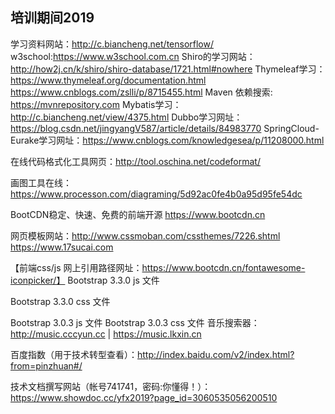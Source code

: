 培训期间2019
---------------------------------
学习资料网站：http://c.biancheng.net/tensorflow/
w3school:https://www.w3school.com.cn
Shiro的学习网站：http://how2j.cn/k/shiro/shiro-database/1721.html#nowhere
Thymeleaf学习： https://www.thymeleaf.org/documentation.html      https://www.cnblogs.com/zslli/p/8715455.html
Maven 依赖搜索: https://mvnrepository.com
Mybatis学习： http://c.biancheng.net/view/4375.html
Dubbo学习网址：https://blog.csdn.net/jingyangV587/article/details/84983770
SpringCloud-Eurake学习网址：https://www.cnblogs.com/knowledgesea/p/11208000.html

在线代码格式化工具网页：http://tool.oschina.net/codeformat/

画图工具在线：https://www.processon.com/diagraming/5d92ac0fe4b0a95d95fe54dc

BootCDN稳定、快速、免费的前端开源 https://www.bootcdn.cn

网页模板网站：http://www.cssmoban.com/cssthemes/7226.shtml           https://www.17sucai.com

【前端css/js 网上引用路径网址：https://www.bootcdn.cn/fontawesome-iconpicker/】
Bootstrap 3.3.0 js 文件
<script src="http://cdn.bootcss.com/bootstrap/3.3.0/js/bootstrap.min.js"></script>
Bootstrap 3.3.0 css 文件
<link rel="stylesheet" href="http://cdn.bootcss.com/bootstrap/3.3.0/css/bootstrap.min.css">
Bootstrap 3.0.3 js 文件
<script src="http://libs.baidu.com/bootstrap/3.0.3/js/bootstrap.min.js"></script>
Bootstrap 3.0.3 css 文件
<link href="http://libs.baidu.com/bootstrap/3.0.3/css/bootstrap.min.css" rel="stylesheet" 


音乐搜索器：
    http://music.cccyun.cc    |  https://music.lkxin.cn
    
百度指数（用于技术转型查看）：http://index.baidu.com/v2/index.html?from=pinzhuan#/

技术文档撰写网站（帐号741741，密码:你懂得！）：https://www.showdoc.cc/yfx2019?page_id=3060535056200510
